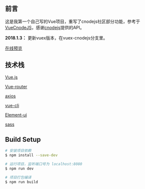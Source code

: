 ## 前言

这是我第一个自己写的Vue项目，重写了cnodejs社区部分功能，参考于[VueCnodeJS](https://github.com/shuiRong/VueCnodeJS)，感谢[cnodejs](https://cnodejs.org/)提供的API。

**2018.1.3：** 更新vuex版本，在vuex-cnodejs分支里。

[在线预览](http://simplecnode.ned2018.tk)

## 技术栈

[Vue.js](https://vuejs.org/)

[Vue-router](https://router.vuejs.org/)

[axios](https://www.npmjs.com/package/axios)

[vue-cli](https://www.npmjs.com/package/vue-cli)

[Element-ui](http://element.eleme.io/#/zh-CN/component/installation)

[sass](http://sass-lang.com/)

## Build Setup

``` bash
# 安装项目依赖
$ npm install --save-dev

# 运行项目，监听端口号为 localhost:8080
$ npm run dev

# 项目打包编译
$ npm run build

